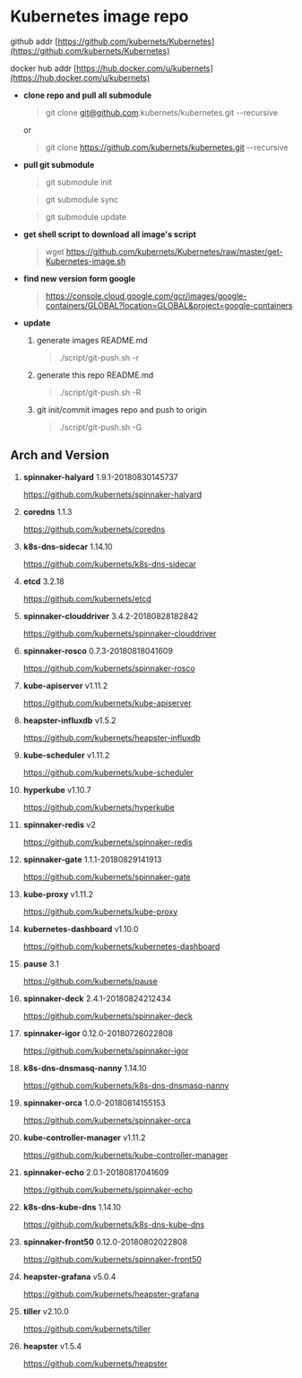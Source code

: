 # Kubernetes image repo

github addr [https://github.com/kubernets/Kubernetes](https://github.com/kubernets/Kubernetes)

docker hub addr [https://hub.docker.com/u/kubernets](https://hub.docker.com/u/kubernets)

* **clone repo and pull all submodule**

    > git clone git@github.com:kubernets/kubernetes.git --recursive

    or

    > git clone https://github.com/kubernets/kubernetes.git --recursive

* **pull git submodule**

    > git submodule init

    > git submodule sync

    > git submodule update

* **get shell script to download all image's script**

    > wget https://github.com/kubernets/Kubernetes/raw/master/get-Kubernetes-image.sh

* **find new version form google**

    > https://console.cloud.google.com/gcr/images/google-containers/GLOBAL?location=GLOBAL&project=google-containers

* **update**

    1. generate images README.md

        > ./script/git-push.sh -r

    1. generate this repo README.md

        > ./script/git-push.sh -R

    1. git init/commit images repo and push to origin

        > ./script/git-push.sh -G

## Arch and Version

1. **spinnaker-halyard** 1.9.1-20180830145737

    https://github.com/kubernets/spinnaker-halyard

1. **coredns** 1.1.3

    https://github.com/kubernets/coredns

1. **k8s-dns-sidecar** 1.14.10

    https://github.com/kubernets/k8s-dns-sidecar

1. **etcd** 3.2.18

    https://github.com/kubernets/etcd

1. **spinnaker-clouddriver** 3.4.2-20180828182842

    https://github.com/kubernets/spinnaker-clouddriver

1. **spinnaker-rosco** 0.7.3-20180818041609

    https://github.com/kubernets/spinnaker-rosco

1. **kube-apiserver** v1.11.2

    https://github.com/kubernets/kube-apiserver

1. **heapster-influxdb** v1.5.2

    https://github.com/kubernets/heapster-influxdb

1. **kube-scheduler** v1.11.2

    https://github.com/kubernets/kube-scheduler

1. **hyperkube** v1.10.7

    https://github.com/kubernets/hyperkube

1. **spinnaker-redis** v2

    https://github.com/kubernets/spinnaker-redis

1. **spinnaker-gate** 1.1.1-20180829141913

    https://github.com/kubernets/spinnaker-gate

1. **kube-proxy** v1.11.2

    https://github.com/kubernets/kube-proxy

1. **kubernetes-dashboard** v1.10.0

    https://github.com/kubernets/kubernetes-dashboard

1. **pause** 3.1

    https://github.com/kubernets/pause

1. **spinnaker-deck** 2.4.1-20180824212434

    https://github.com/kubernets/spinnaker-deck

1. **spinnaker-igor** 0.12.0-20180726022808

    https://github.com/kubernets/spinnaker-igor

1. **k8s-dns-dnsmasq-nanny** 1.14.10

    https://github.com/kubernets/k8s-dns-dnsmasq-nanny

1. **spinnaker-orca** 1.0.0-20180814155153

    https://github.com/kubernets/spinnaker-orca

1. **kube-controller-manager** v1.11.2

    https://github.com/kubernets/kube-controller-manager

1. **spinnaker-echo** 2.0.1-20180817041609

    https://github.com/kubernets/spinnaker-echo

1. **k8s-dns-kube-dns** 1.14.10

    https://github.com/kubernets/k8s-dns-kube-dns

1. **spinnaker-front50** 0.12.0-20180802022808

    https://github.com/kubernets/spinnaker-front50

1. **heapster-grafana** v5.0.4

    https://github.com/kubernets/heapster-grafana

1. **tiller** v2.10.0

    https://github.com/kubernets/tiller

1. **heapster** v1.5.4

    https://github.com/kubernets/heapster
